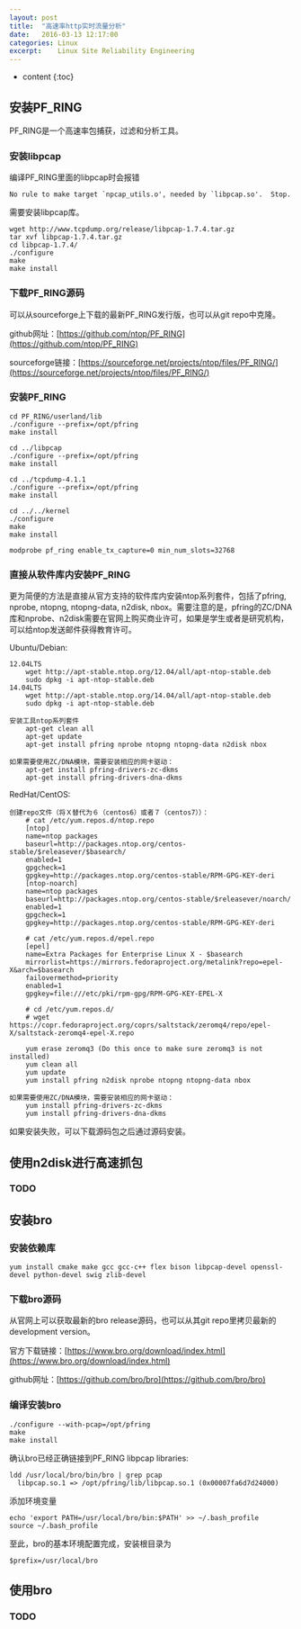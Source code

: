 ```yaml
---
layout: post
title:  "高速率http实时流量分析"
date:   2016-03-13 12:17:00
categories: Linux
excerpt:    Linux Site Reliability Engineering
---
```


* content
{:toc}

## 安装PF_RING
PF_RING是一个高速率包捕获，过滤和分析工具。

### 安装libpcap

编译PF_RING里面的libpcap时会报错
    
    No rule to make target `npcap_utils.o', needed by `libpcap.so'.  Stop.
    
需要安装libpcap库。

    wget http://www.tcpdump.org/release/libpcap-1.7.4.tar.gz
    tar xvf libpcap-1.7.4.tar.gz
    cd libpcap-1.7.4/
    ./configure
    make
    make install
    
### 下载PF_RING源码

可以从sourceforge上下载的最新PF_RING发行版，也可以从git repo中克隆。
    
github网址：[https://github.com/ntop/PF_RING](https://github.com/ntop/PF_RING)

sourceforge链接：[https://sourceforge.net/projects/ntop/files/PF_RING/](https://sourceforge.net/projects/ntop/files/PF_RING/)

### 安装PF_RING
    
    cd PF_RING/userland/lib
    ./configure --prefix=/opt/pfring
    make install
    
    cd ../libpcap
    ./configure --prefix=/opt/pfring
    make install
    
    cd ../tcpdump-4.1.1
    ./configure --prefix=/opt/pfring
    make install

    cd ../../kernel
    ./configure
    make
    make install

    modprobe pf_ring enable_tx_capture=0 min_num_slots=32768
    
### 直接从软件库内安装PF_RING
更为简便的方法是直接从官方支持的软件库内安装ntop系列套件，包括了pfring, nprobe, ntopng, ntopng-data, n2disk, nbox。需要注意的是，pfring的ZC/DNA库和nprobe、n2disk需要在官网上购买商业许可，如果是学生或者是研究机构，可以给ntop发送邮件获得教育许可。

Ubuntu/Debian:

    12.04LTS
        wget http://apt-stable.ntop.org/12.04/all/apt-ntop-stable.deb
        sudo dpkg -i apt-ntop-stable.deb
    14.04LTS
        wget http://apt-stable.ntop.org/14.04/all/apt-ntop-stable.deb
        sudo dpkg -i apt-ntop-stable.deb
        
    安装工具ntop系列套件    
        apt-get clean all
        apt-get update
        apt-get install pfring nprobe ntopng ntopng-data n2disk nbox
    
    如果需要使用ZC/DNA模块，需要安装相应的网卡驱动：
        apt-get install pfring-drivers-zc-dkms
        apt-get install pfring-drivers-dna-dkms
        
RedHat/CentOS:

    创建repo文件（将Ｘ替代为６（centos6）或者７（centos7））：
        # cat /etc/yum.repos.d/ntop.repo
        [ntop]
        name=ntop packages
        baseurl=http://packages.ntop.org/centos-stable/$releasever/$basearch/
        enabled=1
        gpgcheck=1
        gpgkey=http://packages.ntop.org/centos-stable/RPM-GPG-KEY-deri
        [ntop-noarch]
        name=ntop packages
        baseurl=http://packages.ntop.org/centos-stable/$releasever/noarch/
        enabled=1
        gpgcheck=1
        gpgkey=http://packages.ntop.org/centos-stable/RPM-GPG-KEY-deri
        
        # cat /etc/yum.repos.d/epel.repo 
        [epel]
        name=Extra Packages for Enterprise Linux X - $basearch
        mirrorlist=https://mirrors.fedoraproject.org/metalink?repo=epel-X&arch=$basearch
        failovermethod=priority
        enabled=1
        gpgkey=file:///etc/pki/rpm-gpg/RPM-GPG-KEY-EPEL-X
        
        # cd /etc/yum.repos.d/
        # wget https://copr.fedoraproject.org/coprs/saltstack/zeromq4/repo/epel-X/saltstack-zeromq4-epel-X.repo
        
        yum erase zeromq3 (Do this once to make sure zeromq3 is not installed)
        yum clean all
        yum update
        yum install pfring n2disk nprobe ntopng ntopng-data nbox
        
    如果需要使用ZC/DNA模块，需要安装相应的网卡驱动：
        yum install pfring-drivers-zc-dkms
        yum install pfring-drivers-dna-dkms

    
如果安装失败，可以下载源码包之后通过源码安装。

## 使用n2disk进行高速抓包

### TODO

## 安装bro

### 安装依赖库

    yum install cmake make gcc gcc-c++ flex bison libpcap-devel openssl-devel python-devel swig zlib-devel
    
### 下载bro源码

从官网上可以获取最新的bro release源码，也可以从其git repo里拷贝最新的development version。

官方下载链接：[https://www.bro.org/download/index.html](https://www.bro.org/download/index.html)

github网址：[https://github.com/bro/bro](https://github.com/bro/bro)
    
### 编译安装bro

    ./configure --with-pcap=/opt/pfring
    make
    make install

确认bro已经正确链接到PF_RING libpcap libraries:

    ldd /usr/local/bro/bin/bro | grep pcap
      libpcap.so.1 => /opt/pfring/lib/libpcap.so.1 (0x00007fa6d7d24000)

添加环境变量

    echo 'export PATH=/usr/local/bro/bin:$PATH' >> ~/.bash_profile
    source ~/.bash_profile

至此，bro的基本环境配置完成，安装根目录为
    
    $prefix=/usr/local/bro
    
## 使用bro

### TODO